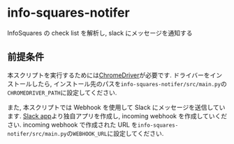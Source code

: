 # info-squares-notifer
InfoSquares の check list を解析し, slack にメッセージを通知する

## 前提条件
本スクリプトを実行するためには[ChromeDriver](https://chromedriver.chromium.org/downloads)が必要です.
ドライバーをインストールしたら, インストール先のパスを`info-squares-notifer/src/main.py`の`CHROMEDRIVER_PATH`に設定してください.

また, 本スクリプトでは Webhook を使用して Slack にメッセージを送信しています.
[Slack app](https://api.slack.com/apps)より独自アプリを作成し, incoming webhook を作成していください.
incoming webhook で作成された URL を`info-squares-notifer/src/main.py`の`WEBHOOK_URL`に設定してください.
